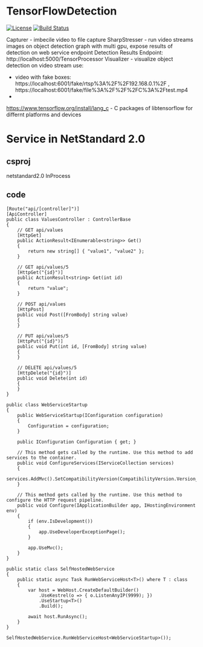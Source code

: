 # TensorFlowDetection

[![License](http://img.shields.io/badge/license-mit-blue.svg?style=flat-square)](https://raw.githubusercontent.com/json-iterator/go/master/LICENSE)
[![Build Status](https://travis-ci.org/gvaduha/TensorFlowDetection.svg?branch=master)](https://travis-ci.org/gvaduha/TensorFlowDetection)

Capturer - imbecile video to file capture
SharpStresser - run video streams images on object detection graph with multi gpu, expose results of detection on web service endpoint
 Detection Results Endpoint: http://localhost:5000/TensorProcessor
Visualizer - visualize object detection on video stream
 use:
 * video with fake boxes: https://localhost:6001/fake/rtsp%3A%2F%2F192.168.0.1%2F , https://localhost:6001/fake/file%3A%2F%2F%2FC%3A%2Ftest.mp4
 *


https://www.tensorflow.org/install/lang_c - C packages of libtensorflow for differnt platforms and devices


# Service in NetStandard 2.0

## csproj

<Project Sdk="Microsoft.NET.Sdk">
  <PropertyGroup>
    <TargetFramework>netstandard2.0</TargetFramework>
    <AspNetCoreHostingModel>InProcess</AspNetCoreHostingModel>
    <RootNamespace></RootNamespace>
  </PropertyGroup>
  <ItemGroup>
    <PackageReference Include="Microsoft.AspNetCore" Version="2.2.0" />
    <PackageReference Include="Microsoft.AspNetCore.Mvc" Version="2.2.0" />
    <PackageReference Include="NLog" Version="4.6.8" />
  </ItemGroup>
</Project>

## code
    [Route("api/[controller]")]
    [ApiController]
    public class ValuesController : ControllerBase
    {
        // GET api/values
        [HttpGet]
        public ActionResult<IEnumerable<string>> Get()
        {
            return new string[] { "value1", "value2" };
        }

        // GET api/values/5
        [HttpGet("{id}")]
        public ActionResult<string> Get(int id)
        {
            return "value";
        }

        // POST api/values
        [HttpPost]
        public void Post([FromBody] string value)
        {
        }

        // PUT api/values/5
        [HttpPut("{id}")]
        public void Put(int id, [FromBody] string value)
        {
        }

        // DELETE api/values/5
        [HttpDelete("{id}")]
        public void Delete(int id)
        {
        }
    }

    public class WebServiceStartup
    {
        public WebServiceStartup(IConfiguration configuration)
        {
            Configuration = configuration;
        }

        public IConfiguration Configuration { get; }

        // This method gets called by the runtime. Use this method to add services to the container.
        public void ConfigureServices(IServiceCollection services)
        {
            services.AddMvc().SetCompatibilityVersion(CompatibilityVersion.Version_2_2);
        }

        // This method gets called by the runtime. Use this method to configure the HTTP request pipeline.
        public void Configure(IApplicationBuilder app, IHostingEnvironment env)
        {
            if (env.IsDevelopment())
            {
                app.UseDeveloperExceptionPage();
            }

            app.UseMvc();
        }
    }

    public static class SelfHostedWebService
    {
        public static async Task RunWebServiceHost<T>() where T : class
        {
            var host = WebHost.CreateDefaultBuilder()
                .UseKestrel(o => { o.ListenAnyIP(9999); })
                .UseStartup<T>()
                .Build();

            await host.RunAsync();
        }
    }

    SelfHostedWebService.RunWebServiceHost<WebServiceStartup>());
